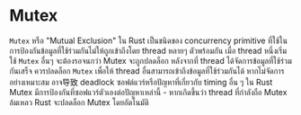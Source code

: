# Mutex

`Mutex` หรือ "Mutual Exclusion" ใน Rust เป็นชนิดของ concurrency primitive ที่ใช้ในการป้องกันข้อมูลที่ใช้ร่วมกันไม่ให้ถูกเข้าถึงโดย thread หลายๆ ตัวพร้อมกัน เมื่อ thread หนึ่งเริ่มใช้ `Mutex` อื่นๆ จะต้องรอจนกว่า Mutex จะถูกปลดล็อก หลังจากที่ thread ได้จัดการข้อมูลที่ใช้ร่วมกันเสร็จ ควรปลดล็อก `Mutex` เพื่อให้ thread อื่นสามารถเข้าถึงข้อมูลที่ใช้ร่วมกันได้ หากไม่จัดการอย่างเหมาะสม อาจ导致 deadlock ซอฟต์แวร์หรือปัญหาที่เกี่ยวกับ timing อื่น ๆ ใน Rust Mutex มีการป้องกันที่ซอฟแวร์ตัวเองต่อปัญหาเหล่านี้ - หากเกิดขึ้นว่า thread ที่กำลังถือ Mutex ล้มเหลว Rust จะปลดล็อก Mutex โดยอัตโนมัติ